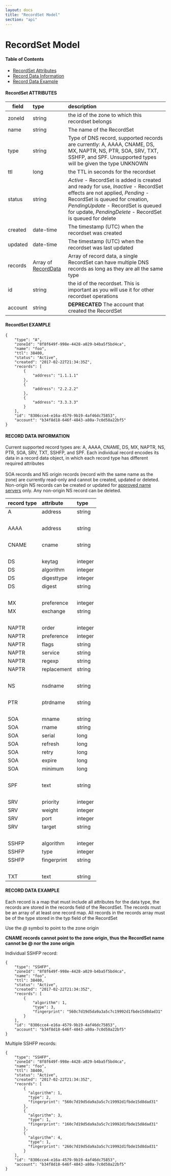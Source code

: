 ```yaml
---
layout: docs
title: "RecordSet Model"
section: "api"
---
```


# RecordSet Model

#### Table of Contents

- [RecordSet Attributes](#recordset-attributes)
- [Record Data Information](#record-data)
- [Record Data Example](#record-data-example)

#### RecordSet ATTRIBUTES <a id="recordset-attributes"></a>

field         | type        | description |
 ------------ | :---------- | :---------- |
zoneId        | string      | the id of the zone to which this recordset belongs |
name          | string      | The name of the RecordSet |
type          | string      | Type of DNS record, supported records are currently: A, AAAA, CNAME, DS, MX, NAPTR, NS, PTR, SOA, SRV, TXT, SSHFP, and SPF. Unsupported types will be given the type UNKNOWN |
ttl           | long        |  the TTL in seconds for the recordset |
status        | string      | *Active* - RecordSet is added is created and ready for use, *Inactive* - RecordSet effects are not applied, *Pending* - RecordSet is queued for creation, *PendingUpdate* - RecordSet is queued for update, *PendingDelete* - RecordSet is queued for delete |
created       | date-time   | The timestamp (UTC) when the recordset was created   |
updated       | date-time   | The timestamp (UTC) when the recordset was last updated |
records       | Array of [RecordData](#record-data) | Array of record data, a single RecordSet can have multiple DNS records as long as they are all the same type|
id            | string      |  the id of the recordset.  This is important as you will use it for other recordset operations |
account       | string      | **DEPRECATED** The account that created the RecordSet |

#### RecordSet EXAMPLE <a id="recordset-example"></a>

```
{
    "type": "A",
    "zoneId": "8f8f649f-998e-4428-a029-b4ba5f5bd4ca",
    "name": "foo",
    "ttl": 38400,
    "status": "Active",
    "created": "2017-02-22T21:34:35Z",
    "records": [
        {
            "address": "1.1.1.1"
        },
        {
            "address": "2.2.2.2"
        },
        {
            "address": "3.3.3.3"
        }
    ],
    "id": "8306cce4-e16a-4579-9b19-4af46dc75853",
    "account": "b34f8d18-646f-4843-a80a-7c0d58a22bf5"
}
```

#### RECORD DATA INFORMATION <a id="record-data"></a>
Current supported record types are: A, AAAA, CNAME, DS, MX, NAPTR, NS, PTR, SOA, SRV, TXT, SSHFP, and SPF.
Each individual record encodes its data in a record data object, in which each record type has different required attributes
<br><br>
SOA records and NS origin records (record with the same name as the zone) are currently read-only and cannot be created, updated or deleted.
Non-origin NS records can be created or updated for [approved name servers](../operator/config-api.html#additional-configuration-settings) only. Any non-origin NS record can be deleted.

record type  | attribute   | type        |
------------ | :---------- | :---------- |
A            | address     | string      |
<br>         |             |             |
AAAA         | address     | string      |
<br>         |             |             |
CNAME        | cname       | string      |
<br>         |             |             |
DS           | keytag      | integer     |
DS           | algorithm   | integer     |
DS           | digesttype | integer      |
DS           | digest      | string      |
<br>         |             |             |
MX           | preference  | integer     |
MX           | exchange    | string      |
<br>         |             |             |
NAPTR        | order       | integer     |
NAPTR        | preference  | integer     |
NAPTR        | flags       | string      |
NAPTR        | service     | string      |
NAPTR        | regexp      | string      |
NAPTR        | replacement | string      |
<br>         |             |             |
NS           | nsdname     | string      |
<br>         |             |             |
PTR          | ptrdname    | string      |
<br>         |             |             |
SOA          | mname       | string      |
SOA          | rname       | string      |
SOA          | serial      | long        |
SOA          | refresh     | long        |
SOA          | retry       | long        |
SOA          | expire      | long        |
SOA          | minimum     | long        |
<br>         |             |             |
SPF          | text        | string      |
<br>         |             |             |
SRV          | priority    | integer     |
SRV          | weight      | integer     |
SRV          | port        | integer     |
SRV          | target      | string      |
<br>         |             |             |
SSHFP        | algorithm   | integer     |
SSHFP        | type        | integer     |
SSHFP        | fingerprint | string      |
<br>         |             |             |
TXT          | text        | string      |

#### RECORD DATA EXAMPLE <a id="record-data-example"></a>

Each record is a map that must include all attributes for the data type, the records are stored in the records field of the RecordSet.
The records must be an array of at least one record map. All records in the records array must be of the type stored in the typ field of the RecordSet

Use the *@* symbol to point to the zone origin

**CNAME records cannot point to the zone origin, thus the RecordSet name cannot be @ nor the zone origin**

Individual SSHFP record:

```
{
    "type": "SSHFP",
    "zoneId": "8f8f649f-998e-4428-a029-b4ba5f5bd4ca",
    "name": "foo",
    "ttl": 38400,
    "status": "Active",
    "created": "2017-02-22T21:34:35Z",
    "records": [
        {
            "algorithm": 1,
            "type": 3,
            "fingerprint": "560c7d19d5da9a3a5c7c19992d1fbde15d8dad31"
        }
    ],
    "id": "8306cce4-e16a-4579-9b19-4af46dc75853",
    "account": "b34f8d18-646f-4843-a80a-7c0d58a22bf5"
}
```

Multiple SSHFP records:

```
{
    "type": "SSHFP",
    "zoneId": "8f8f649f-998e-4428-a029-b4ba5f5bd4ca",
    "name": "foo",
    "ttl": 38400,
    "status": "Active",
    "created": "2017-02-22T21:34:35Z",
    "records": [
        {
          "algorithm": 1,
          "type": 2,
          "fingerprint": "560c7d19d5da9a3a5c7c19992d1fbde15d8dad31"
        },
        {
          "algorithm": 3,
          "type": 1,
          "fingerprint": "160c7d19d5da9a3a5c7c19992d1fbde15d8dad31"
        },
        {
          "algorithm": 4,
          "type": 1,
          "fingerprint": "260c7d19d5da9a3a5c7c19992d1fbde15d8dad31"
        }
    ],
    "id": "8306cce4-e16a-4579-9b19-4af46dc75853",
    "account": "b34f8d18-646f-4843-a80a-7c0d58a22bf5"
}
```
